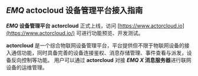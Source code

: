 *EMQ* actocloud 设备管理平台接入指南
----
***EMQ* 设备管理平台 actorcloud** 正式上线，访问 [https://www.actorcloud.io](https://www.actorcloud.io/) 可进行功能预览、开发测试。

**actorcloud** 是一个综合物联网设备管理平台，平台提供但不限于物联网设备的接入通信功能，同时具备完善的设备连接鉴权、消息存储管理、事件查看与派发，设备反向控制等功能。 用户可以通过 **actorcloud** 对接 ***EMQ X* 消息服务器**进行联网设备的运维管理。
